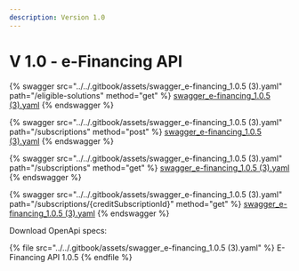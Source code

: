 ```yaml
---
description: Version 1.0
---
```


# V 1.0 - e-Financing API

{% swagger src="../../.gitbook/assets/swagger_e-financing_1.0.5 (3).yaml" path="/eligible-solutions" method="get" %}
[swagger_e-financing_1.0.5 (3).yaml](<../../.gitbook/assets/swagger_e-financing_1.0.5 (3).yaml>)
{% endswagger %}

{% swagger src="../../.gitbook/assets/swagger_e-financing_1.0.5 (3).yaml" path="/subscriptions" method="post" %}
[swagger_e-financing_1.0.5 (3).yaml](<../../.gitbook/assets/swagger_e-financing_1.0.5 (3).yaml>)
{% endswagger %}

{% swagger src="../../.gitbook/assets/swagger_e-financing_1.0.5 (3).yaml" path="/subscriptions" method="get" %}
[swagger_e-financing_1.0.5 (3).yaml](<../../.gitbook/assets/swagger_e-financing_1.0.5 (3).yaml>)
{% endswagger %}

{% swagger src="../../.gitbook/assets/swagger_e-financing_1.0.5 (3).yaml" path="/subscriptions/{creditSubscriptionId}" method="get" %}
[swagger_e-financing_1.0.5 (3).yaml](<../../.gitbook/assets/swagger_e-financing_1.0.5 (3).yaml>)
{% endswagger %}

Download OpenApi specs:

{% file src="../../.gitbook/assets/swagger_e-financing_1.0.5 (3).yaml" %}
E-Financing API 1.0.5
{% endfile %}
